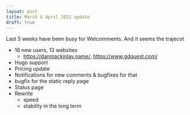 ```yaml
---
layout: post
title: March & April 2021 update
draft: true
---
```


Last 5 weeks have been busy for Welcomments.
And it seems the trajecot

<!-- more -->

* 16 new users, 13 websites
  * https://danmackinlay.name/, https://www.gdquest.com/
* Hugo support
* Pricing update
* Notifications for new comments & bugfixes for that
* bugfix for the static reply page
* Status page
* Rewrite
  * speed
  * stability in the long term
